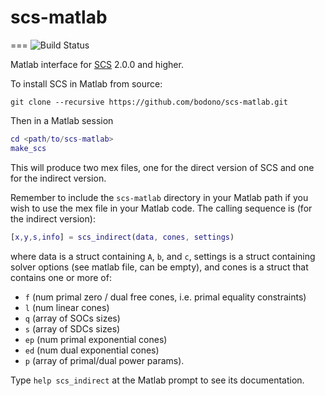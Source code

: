 # scs-matlab
===
![Build Status](https://github.com/bodono/scs-matlab/actions/workflows/build.yml/badge.svg)

Matlab interface for [SCS](https://github.com/cvxgrp/scs) 2.0.0 and higher.

To install SCS in Matlab from source:
```shell
git clone --recursive https://github.com/bodono/scs-matlab.git
```
Then in a Matlab session
```matlab
cd <path/to/scs-matlab>
make_scs
```
This will produce two mex files, one for the direct version of SCS and one for
the indirect version.

Remember to include the `scs-matlab` directory in your Matlab path if you wish
to use the mex file in your Matlab code. The calling sequence is (for the
indirect version):
```matlab
[x,y,s,info] = scs_indirect(data, cones, settings)
```

where data is a struct containing `A`, `b`, and `c`, settings is a struct
containing solver options (see matlab file, can be empty),
and cones is a struct that contains one or more of:
+ `f`  (num primal zero / dual free cones, i.e. primal equality constraints)
+ `l`  (num linear cones)
+ `q`  (array of SOCs sizes)
+ `s`  (array of SDCs sizes)
+ `ep` (num primal exponential cones)
+ `ed` (num dual exponential cones)
+ `p`  (array of primal/dual power params).

Type `help scs_indirect` at the Matlab prompt to see its documentation.

